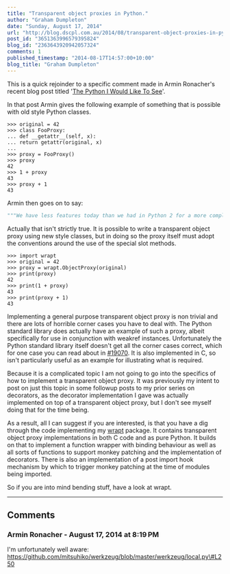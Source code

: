 ```yaml
---
title: "Transparent object proxies in Python."
author: "Graham Dumpleton"
date: "Sunday, August 17, 2014"
url: "http://blog.dscpl.com.au/2014/08/transparent-object-proxies-in-python.html"
post_id: "3651363996579395824"
blog_id: "2363643920942057324"
comments: 1
published_timestamp: "2014-08-17T14:57:00+10:00"
blog_title: "Graham Dumpleton"
---
```


This is a quick rejoinder to a specific comment made in Armin Ronacher's recent blog post titled '[The Python I Would Like To See](http://lucumr.pocoo.org/2014/8/16/the-python-i-would-like-to-see/)'.

In that post Armin gives the following example of something that is possible with old style Python classes.
    
    
    >>> original = 42  
    >>> class FooProxy:  
    ... def __getattr__(self, x):  
    ... return getattr(original, x)  
    ...  
    >>> proxy = FooProxy()  
    >>> proxy  
    42  
    >>> 1 + proxy  
    43  
    >>> proxy + 1  
    43

Armin then goes on to say:

```python
"""We have less features today than we had in Python 2 for a more complex type system. Because the code above cannot be done with new style classes and more."""
```

Actually that isn't strictly true. It is possible to write a transparent object proxy using new style classes, but in doing so the proxy itself must adopt the conventions around the use of the special slot methods.
    
    
    >>> import wrapt  
    >>> original = 42  
    >>> proxy = wrapt.ObjectProxy(original)  
    >>> print(proxy)  
    42  
    >>> print(1 + proxy)  
    43  
    >>> print(proxy + 1)  
    43

Implementing a general purpose transparent object proxy is non trivial and there are lots of horrible corner cases you have to deal with. The Python standard library does actually have an example of such a proxy, albeit specifically for use in conjunction with weakref instances. Unfortunately the Python standard library itself doesn't get all the corner cases correct, which for one case you can read about in [\#19070](http://bugs.python.org/issue19070). It is also implemented in C, so isn't particularly useful as an example for illustrating what is required.

Because it is a complicated topic I am not going to go into the specifics of how to implement a transparent object proxy. It was previously my intent to post on just this topic in some followup posts to my prior series on decorators, as the decorator implementation I gave was actually implemented on top of a transparent object proxy, but I don't see myself doing that for the time being.

As a result, all I can suggest if you are interested, is that you have a dig through the code implementing my [wrapt](https://github.com/GrahamDumpleton/wrapt) package. It contains transparent object proxy implementations in both C code and as pure Python. It builds on that to implement a function wrapper with binding behaviour as well as all sorts of functions to support monkey patching and the implementation of decorators. There is also an implementation of a post import hook mechanism by which to trigger monkey patching at the time of modules being imported.

So if you are into mind bending stuff, have a look at wrapt.

---

## Comments

### Armin Ronacher - August 17, 2014 at 8:19 PM

I'm unfortunately well aware: https://github.com/mitsuhiko/werkzeug/blob/master/werkzeug/local.py\#L250

